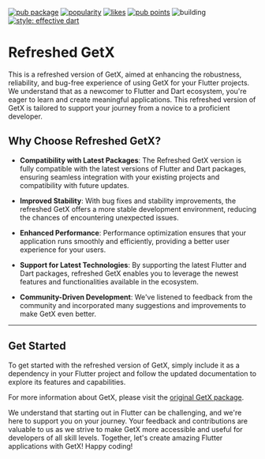 [![pub package](https://img.shields.io/pub/v/refreshed.svg?label=refreshed&color=blue)](https://pub.dev/packages/refreshed)
[![popularity](https://img.shields.io/pub/popularity/refreshed?logo=dart)](https://pub.dev/packages/refreshed/score)
[![likes](https://img.shields.io/pub/likes/refreshed?logo=dart)](https://pub.dev/packages/refreshed/score)
[![pub points](https://img.shields.io/pub/points/sentry?logo=dart)](https://pub.dev/packages/refreshed/score)
![building](https://github.com/Aniketkhote/refreshed/workflows/build/badge.svg)
[![style: effective dart](https://img.shields.io/badge/style-effective_dart-40c4ff.svg)](https://pub.dev/packages/effective_dart)

<!-- [![Discord Shield](https://img.shields.io/discord/1218986517297369088.svg?logo=discord)](https://discord.com/invite/e56kXWqU) -->

# Refreshed GetX

This is a refreshed version of GetX, aimed at enhancing the robustness, reliability, and bug-free experience of using GetX for your Flutter projects. We understand that as a newcomer to Flutter and Dart ecosystem, you're eager to learn and create meaningful applications. This refreshed version of GetX is tailored to support your journey from a novice to a proficient developer.

## Why Choose Refreshed GetX?

- **Compatibility with Latest Packages**: The Refreshed GetX version is fully compatible with the latest versions of Flutter and Dart packages, ensuring seamless integration with your existing projects and compatibility with future updates.

- **Improved Stability**: With bug fixes and stability improvements, the refreshed GetX offers a more stable development environment, reducing the chances of encountering unexpected issues.

- **Enhanced Performance**: Performance optimization ensures that your application runs smoothly and efficiently, providing a better user experience for your users.

- **Support for Latest Technologies**: By supporting the latest Flutter and Dart packages, refreshed GetX enables you to leverage the newest features and functionalities available in the ecosystem.

- **Community-Driven Development**: We've listened to feedback from the community and incorporated many suggestions and improvements to make GetX even better.

---

## Get Started

To get started with the refreshed version of GetX, simply include it as a dependency in your Flutter project and follow the updated documentation to explore its features and capabilities.

For more information about GetX, please visit the [original GetX package](https://github.com/jonataslaw/getx).

We understand that starting out in Flutter can be challenging, and we're here to support you on your journey. Your feedback and contributions are valuable to us as we strive to make GetX more accessible and useful for developers of all skill levels. Together, let's create amazing Flutter applications with GetX! Happy coding!
